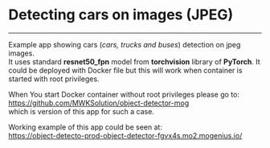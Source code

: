 # Detecting cars on images (JPEG)  

---

Example app showing cars (*cars, trucks and buses*) detection on jpeg images.  
It uses standard **resnet50_fpn** model from **torchvision** library of **PyTorch**.
It could be deployed with Docker file but this will work when container is started with root privileges.

When You start Docker container without root privileges please go to:  
https://github.com/MWKSolution/object-detector-mog  
which is version of this app for such a case.

Working example of this app could be seen at:  
https://object-detecto-prod-object-detector-fgvx4s.mo2.mogenius.io/

